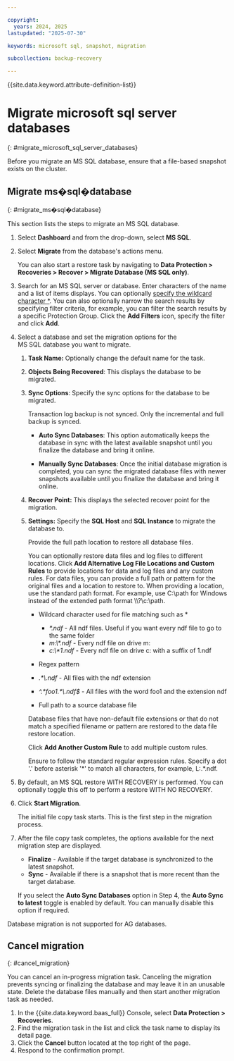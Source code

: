 ```yaml
---

copyright:
  years: 2024, 2025
lastupdated: "2025-07-30"

keywords: microsoft sql, snapshot, migration

subcollection: backup-recovery

---
```


{{site.data.keyword.attribute-definition-list}}

# Migrate microsoft sql server databases
{: #migrate_microsoft_sql_server_databases}

Before you migrate an MS SQL database, ensure that a file-based snapshot exists on the cluster.

## Migrate ms�sql�database
{: #migrate_ms�sql�database}

This section lists the steps to migrate an MS SQL database.

1. Select **Dashboard** and from the drop-down, select **MS SQL**.
2. Select **Migrate** from the database's actions menu.

    You can also start a restore task by navigating to **Data Protection > Recoveries > Recover > Migrate Database (MS SQL only)**.

3. Search for an MS SQL server or database. Enter characters of the name and a list of items displays. You can optionally [specify the wildcard character \*](/docs/backup-recovery?topic=backup-recovery-use_wildcard_*_in_search_for_recovery&interface=ui). You can also optionally narrow the search results by specifying filter criteria, for example, you can filter the search results by a specific Protection Group. Click the **Add Filters** icon, specify the filter and click **Add**.
4. Select a database and set the migration options for the MS SQL database you want to migrate.

    1. **Task Name:** Optionally change the default name for the task.
    2. **Objects Being Recovered**: This displays the database to be migrated.

    3. **Sync Options**: Specify the sync options for the database to be migrated.

        Transaction log backup is not synced. Only the incremental and full backup is synced.

        *   **Auto Sync Databases**: This option automatically keeps the database in sync with the latest available snapshot until you finalize the database and bring it online.

        *   **Manually Sync Databases**: Once the initial database migration is completed, you can sync the migrated database files with newer snapshots available until you finalize the database and bring it online.

    4. **Recover Point:** This displays the selected recover point for the migration.
    5. **Settings:** Specify the **SQL Host** and **SQL Instance** to migrate the database to.

        Provide the full path location to restore all database files.

        You can optionally restore data files and log files to different locations. Click **Add Alternative Log File Locations and Custom Rules** to provide locations for data and log files and any custom rules. For data files, you can provide a full path or pattern for the original files and a location to restore to. When providing a location, use the standard path format. For example, use C:\\path for Windows instead of the extended path format \\\\?\\c:\\path.

        *   Wildcard character used for file matching such as \*
            *   _\*.ndf_ - All ndf files. Useful if you want every ndf file to go to the same folder
            *   _m:\\\*.ndf_ - Every ndf file on drive m:
            *   _c:\\\*1.ndf_ - Every ndf file on drive c: with a suffix of 1.ndf
        *   Regex pattern


        *   _.\*\\.ndf_ - All files with the ndf extension
        *   _^.\*foo1.\*\\.ndf$_ - All files with the word foo1 and the extension ndf

        *   Full path to a source database file

        Database files that have non-default file extensions or that do not match a specified filename or pattern are restored to the data file restore location.

        Click **Add Another Custom Rule** to add multiple custom rules.

        Ensure to follow the standard regular expression rules. Specify a dot '.' before asterisk '\*' to match all characters, for example, L:.\*.ndf.

5. By default, an MS SQL restore WITH RECOVERY is performed. You can optionally toggle this off to perform a restore WITH NO RECOVERY.
6. Click **Start Migration**.

    The initial file copy task starts. This is the first step in the migration process.

7. After the file copy task completes, the options available for the next migration step are displayed.

    *   **Finalize** - Available if the target database is synchronized to the latest snapshot.
    *   **Sync** - Available if there is a snapshot that is more recent than the target database.

    If you select the **Auto Sync Databases** option in Step 4, the **Auto Sync to latest** toggle is enabled by default. You can manually disable this option if required.


Database migration is not supported for AG databases.

## Cancel migration
{: #cancel_migration}

You can cancel an in-progress migration task. Canceling the migration prevents syncing or finalizing the database and may leave it in an unusable state. Delete the database files manually and then start another migration task as needed.

1. In the {{site.data.keyword.baas_full}} Console, select **Data Protection > Recoveries**.
2. Find the migration task in the list and click the task name to display its detail page.
3. Click the **Cancel** button located at the top right of the page.
4. Respond to the confirmation prompt.
